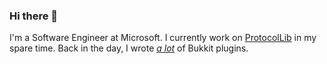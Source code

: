 ### Hi there 👋

I'm a Software Engineer at Microsoft. I currently work on [ProtocolLib](https://github.com/dmulloy2/ProtocolLib) in my spare time. Back in the day, I wrote [_a lot_](https://github.com/dmulloy2?tab=repositories) of Bukkit plugins.
